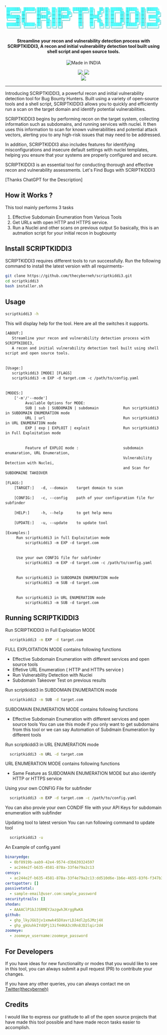 <h1 align="center">
  <br>
  <a href="https://twitter.com/thecyberneho"><img src="images/scriptkiddi3Nobg.png" alt="SCRIPTKIDDI3"></a>
</h1>
<h4 align="center">Streamline your recon and vulnerability detection process with SCRIPTKIDDI3,
A recon and initial vulnerability detection tool built using shell script and open source tools.</h4>


<p align="center">
<a><img title="Made in INDIA" src="https://img.shields.io/badge/MADE%20IN-INDIA-SCRIPT?colorA=%23ff8100&colorB=%23017e40&colorC=%23ff0000&style=for-the-badge"></a>
</p>
<p align="center">
<a href="https://github.com/thecyberneh/scriptkiddi3/releases"><img src="https://img.shields.io/github/downloads/thecyberneh/scriptkiddi3/total?color=green">
<a href="https://github.com/thecyberneh/scriptkiddi3/releases/"><img src="https://img.shields.io/github/v/release/thecyberneh/scriptkiddi3?include_prereleases">
<br>
<a href="https://twitter.com/thecyberneh"><img src="https://img.shields.io/twitter/follow/thecyberneh?style=social"></a>

---
</p>

 
Introducing SCRIPTKIDDI3, a powerful recon and initial vulnerability detection tool for Bug Bounty Hunters. Built using a variety of open-source tools and a shell script, SCRIPTKIDDI3 allows you to quickly and efficiently run a scan on the target domain and identify potential vulnerabilities.

SCRIPTKIDDI3 begins by performing recon on the target system, collecting information such as subdomains, and running services with nuclei. It then uses this information to scan for known vulnerabilities and potential attack vectors, alerting you to any high-risk issues that may need to be addressed.

In addition, SCRIPTKIDDI3 also includes features for identifying misconfigurations and insecure default settings with nuclei templates, helping you ensure that your systems are properly configured and secure.

SCRIPTKIDDI3 is an essential tool for conducting thorough and effective recon and vulnerability assessments.
Let's Find Bugs with SCRIPTKIDDI3

[Thanks ChatGPT for the Description]
  

  
## How it Works ?
This tool mainly performs 3 tasks
1. Effective Subdomain Enumeration from Various Tools
2. Get URLs with open HTTP and HTTPS service.
3. Run a Nuclei and other scans on previous output
So basically, this is an autmation script for your initial recon in bugbounty
  
## Install SCRIPTKIDDI3
   SCRIPTKIDDI3 requires different tools to run successfully. Run the following command to install the latest version with all requirments-

 ```sh
git clone https://github.com/thecyberneh/scriptkiddi3.git
cd scriptkiddi3
bash installer.sh
```
  
## Usage 

```sh
scriptkiddi3 -h
```
This will display help for the tool. Here are all the switches it supports.
  
```console
[ABOUT:]
   Streamline your recon and vulnerability detection process with SCRIPTKIDDI3,
   A recon and initial vulnerability detection tool built using shell script and open source tools.


[Usage:]
   scriptkiddi3 [MODE] [FLAGS]
   scriptkiddi3 -m EXP -d target.com -c /path/to/config.yaml


[MODES:]
    ['-m'/'--mode']
         Available Options for MODE: 
         SUB | sub | SUBDOMAIN | subdomain           Run scriptkiddi3 in SUBDOMAIN ENUMERATION mode
         URL | url                                   Run scriptkiddi3 in URL ENUMERATION mode
         EXP | exp | EXPLOIT | exploit               Run scriptkiddi3 in Full Exploitation mode


         Feature of EXPLOI mode :                    subdomain enumaration, URL Enumeration,
                                                     Vulnerability Detection with Nuclei,
                                                     and Scan for SUBDOMAINE TAKEOVER

[FLAGS:]
    [TARGET:]   -d, --domain    target domain to scan

    [CONFIG:]   -c, --config    path of your configuration file for subfinder

    [HELP:]     -h, --help      to get help menu  
      
    [UPDATE:]   -u, --update    to update tool
  
[Examples:]
     Run scriptkiddi3 in full Exploitation mode
         scriptkiddi3 -m EXP -d target.com


     Use your own CONFIG file for subfinder
         scriptkiddi3 -m EXP -d target.com -c /path/to/config.yaml


     Run scriptkiddi3 in SUBDOMAIN ENUMERATION mode
         scriptkiddi3 -m SUB -d target.com


     Run scriptkiddi3 in URL ENUMERATION mode
         scriptkiddi3 -m SUB -d target.com

```

  
## Running SCRIPTKIDDI3
  
Run SCRIPTKIDDI3 in Full Exploiation MODE
```sh
  scriptkiddi3 -m EXP -d target.com
```
  
FULL EXPLOITATION MODE contains following functions
- Effective Subdomain Enumeration with different services and open source tools
- Effetive URL Enumeration ( HTTP and HTTPs service )
- Run Vulnerability Detection with Nuclei
- Subdomain Takeover Test on previous results

  
Run scriptkiddi3 in SUBDOMAIN ENUMERATION mode
```sh
  scriptkiddi3 -m SUB -d target.com
```
SUBDOMAIN ENUMERATION MODE contains following functions
- Effective Subdomain Enumeration with different services and open source tools
  You can use this mode if you only want to get subdomains from this tool
  or we can say Automation of Subdmain Enumeration by different tools
 

Run scriptkiddi3 in URL ENUMERATION mode
```sh
  scriptkiddi3 -m URL -d target.com
```
URL ENUMERATION MODE contains following functions
  - Same Feature as SUBDOMAIN ENUMERATION MODE but also identify HTTP or HTTPS service
  
Using your own CONFIG File for subfinder
```sh
  scriptkiddi3 -m EXP -d target.com -c /path/to/config.yaml
```
You can also provie your own CONDIF file with your API Keys for subdomain enumeration with subfinder
  
Updating tool to latest version
You can run following command to update tool
```sh
  scriptkiddi3 -u
```

An Example of config.yaml
```yaml
binaryedge:
  - 0bf8919b-aab9-42e4-9574-d3b639324597
  - ac244e2f-b635-4581-878a-33f4e79a2c13
censys:
  - ac244e2f-b635-4581-878a-33f4e79a2c13:dd510d6e-1b6e-4655-83f6-f347b363def9
certspotter: []
passivetotal:
  - sample-email@user.com:sample_password
securitytrails: []
shodan:
  - AAAAClP1bJJSRMEYJazgwhJKrggRwKA
github:
  - ghp_lkyJGU3jv1xmwk4SDXavrLDJ4dl2pSJMzj4X
  - ghp_gkUuhkIYdQPj13ifH4KA3cXRn8JD2lqir2d4
zoomeye:
  - zoomeye_username:zoomeye_password
```
  
## For Developers
If you have ideas for new functionality or modes that you would like to see in this tool, you can always submit a pull request (PR) to contribute your changes.
  
If you have any other queries, you can always contact me on <a href="https://twitter.com/thecyberneh">Twitter(thecyberneh) </a>
  

## Credits
I would like to express our gratitude to all of the open source projects that have made this tool possible and have made recon tasks easier to accomplish.
